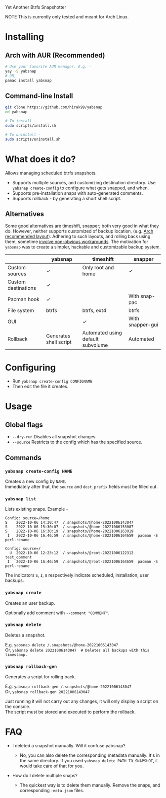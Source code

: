 Yet Another Btrfs Snapshotter

NOTE This is currently only tested and meant for Arch Linux.

# Installing

## Arch with AUR (Recommended)

```bash
# Use your favorite AUR manager. E.g. -
yay -S yabsnap
# OR,
pamac install yabsnap
```

## Command-line Install
```bash
git clone https://github.com/hirak99/yabsnap
cd yabsnap

# To install -
sudo scripts/install.sh

# To uninstall -
sudo scripts/uninstall.sh
```
# What does it do?

Allows managing scheduled btrfs snapshots.

* Supports multiple sources, and customizing destination directory. Use `yabsnap
  create-config` to configure what gets snapped, and when.
* Supports pre-installation snaps with auto-generated comments.
* Supports rollback - by generating a short shell script.

## Alternatives

Some good alternatives are timeshift, snapper; both very good in what they do.
However, neither supports customized of backup location, (e.g. [Arch recommended
layout](https://wiki.archlinux.org/title/snapper#Suggested_filesystem_layout)).
Adhering to such layouts, and rolling back using them, sometime [involve
non-obvious
workarounds](https://wiki.archlinux.org/title/snapper#Restoring_/_to_its_previous_snapshot).
The motivation for `yabsnap` was to create a simpler, hackable and customizable
backup system.

|                     | yabsnap                | timeshift                         | snapper          |
| ------------------- | ---------------------- | --------------------------------- | ---------------- |
| Custom sources      | ✓                      | Only root and home                | ✓                |
| Custom destinations | ✓                      |                                   |                  |
| Pacman hook         | ✓                      |                                   | With snap-pac    |
| File system         | btrfs                  | btrfs, ext4                       | btrfs            |
| GUI                 |                        | ✓                                 | With snapper-gui |
| Rollback            | Generates shell script | Automated using default subvolume | Automated        |


# Configuring

* Run `yabsnap create-config CONFIGNAME`
* Then edit the file it creates.

# Usage

## Global flags

* `--dry-run` Disables all snapshot changes.
* `--source` Restricts to the config which has the specified source.

## Commands
### `yabsnap create-config NAME`
Creates a new config by `NAME`. \
Immediately after that, the `source` and `dest_prefix` fields must be filled
out.

### `yabsnap list`
Lists existing snaps. Example -
```
Config: source=/home
S    2022-10-06 14:30:47  /.snapshots/@home-20221006143047
S    2022-10-06 15:30:07  /.snapshots/@home-20221006153007
S    2022-10-06 16:30:19  /.snapshots/@home-20221006163019
 I   2022-10-06 16:46:59  /.snapshots/@home-20221006164659  pacman -S perl-rename

Config: source=/
  U  2022-10-06 12:23:12  /.snapshots/@root-20221006122312  test_comment
 I   2022-10-06 16:46:59  /.snapshots/@root-20221006164659  pacman -S perl-rename
 ```

 The indicators `S`, `I`, `U` respectively indicate scheduled, installation, user backups.

### `yabsnap create`
 Creates an user backup.

 Optionally add comment with `--comment "COMMENT"`.

### `yabsnap delete`
Deletes a snapshot.

E.g.
`yabsnap delete /.snapshots/@home-20221006143047`
\
Or,
`yabsnap delete 20221006143047  # Deletes all backups with this timestamp.`

### `yabsnap rollback-gen`
Generates a script for rolling back.

E.g.
`yabsnap rollback-gen /.snapshots/@home-20221006143047`
\
Or,
`yabsnap rollback-gen 20221006143047`

Just running it will not carry out any changes, it will only display a script on
the console. \
The script must be stored and executed to perform the rollback.

# FAQ

* I deleted a snapshot manually. Will it confuse yabsnap?
  * No, you can also delete the corresponding metadata manually. It's in the
    same directory. If you used `yabsnap delete PATH_TO_SNAPSHOT`, it would take
    care of that for you.

* How do I delete multiple snaps?
  * The quickest way is to delete them manually. Remove the snaps, and
    corresponding `-meta.json` files.
